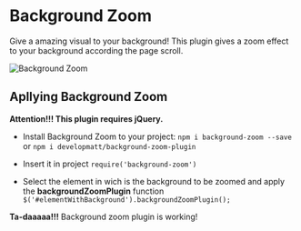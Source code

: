 # Background Zoom
Give a amazing visual to your background! This plugin gives a zoom effect to your background according the page scroll.

![Background Zoom](https://image.ibb.co/kGdqge/background_zoom.gif)

## Apllying Background Zoom
**Attention!!! This plugin requires jQuery.**
 - Install Background Zoom to your project:
 `npm i background-zoom --save` or `npm i developmatt/background-zoom-plugin`
- Insert it in project
`require('background-zoom')`

- Select the element in wich is the background to be zoomed and apply the **backgroundZoomPlugin** function
`$('#elementWithBackground').backgroundZoomPlugin();`

**Ta-daaaaa!!!** Background zoom plugin is working!